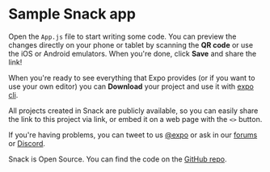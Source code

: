 # Sample Snack app

Open the `App.js` file to start writing some code. You can preview the changes directly on your phone or tablet by scanning the **QR code** or use the iOS or Android emulators. When you're done, click **Save** and share the link!

When you're ready to see everything that Expo provides (or if you want to use your own editor) you can **Download** your project and use it with [expo cli](https://docs.expo.dev/get-started/installation/#expo-cli).

All projects created in Snack are publicly available, so you can easily share the link to this project via link, or embed it on a web page with the `<>` button.

If you're having problems, you can tweet to us [@expo](https://twitter.com/expo) or ask in our [forums](https://forums.expo.dev/c/expo-dev-tools/61) or [Discord](https://chat.expo.dev/).

Snack is Open Source. You can find the code on the [GitHub repo](https://github.com/expo/snack).

